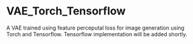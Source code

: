 # VAE_Torch_Tensorflow
A VAE trained using  feature perceputal loss for image generation using Torch and Tensorflow.
Tensorflow implementation will be added shortly.
